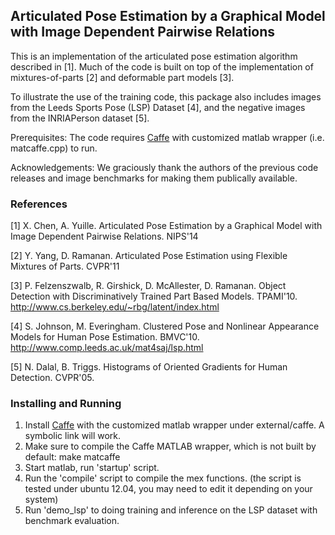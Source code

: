 ## Articulated Pose Estimation by a Graphical Model with Image Dependent Pairwise Relations

This is an implementation of the articulated pose estimation algorithm described in [1]. Much of the code is built on top of the implementation of mixtures-of-parts [2] and deformable part models [3].

To illustrate the use of the training code, this package also includes images from the Leeds Sports Pose (LSP) Dataset [4], and the negative images from the INRIAPerson dataset [5].

Prerequisites: The code requires [Caffe](https://github.com/xianjiec/caffe/tree/dev) with customized matlab wrapper (i.e. matcaffe.cpp) to run.

Acknowledgements: We graciously thank the authors of the previous code releases and image benchmarks for making them publically available.

### References

[1] X. Chen, A. Yuille. Articulated Pose Estimation by a Graphical Model with Image Dependent Pairwise Relations. NIPS'14

[2] Y. Yang, D. Ramanan. Articulated Pose Estimation using Flexible Mixtures of Parts. CVPR'11

[3] P. Felzenszwalb, R. Girshick, D. McAllester, D. Ramanan. Object Detection with Discriminatively Trained Part Based Models. TPAMI'10. http://www.cs.berkeley.edu/~rbg/latent/index.html

[4] S. Johnson, M. Everingham. Clustered Pose and Nonlinear Appearance Models for Human Pose Estimation. BMVC'10. http://www.comp.leeds.ac.uk/mat4saj/lsp.html

[5] N. Dalal, B. Triggs. Histograms of Oriented Gradients for Human Detection. CVPR'05.


### Installing and Running

1. Install [Caffe](https://github.com/xianjiec/caffe/tree/dev) with the customized matlab wrapper under external/caffe. A symbolic link will work.
2. Make sure to compile the Caffe MATLAB wrapper, which is not built by default: make matcaffe
3. Start matlab, run 'startup' script.
4. Run the 'compile' script to compile the mex functions.
   (the script is tested under ubuntu 12.04, you may need to edit it depending on your system)
5. Run 'demo_lsp' to doing training and inference on the LSP dataset with benchmark evaluation.
